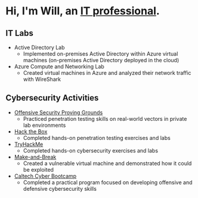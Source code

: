 # Hi, I'm Will, an [IT professional](https://www.linkedin.com/in/williamdgreenlaw/).

## IT Labs
* Active Directory Lab
  * Implemented on-premises Active Directory within Azure virtual machines (on-premises Active Directory deployed in the cloud)
* Azure Compute and Networking Lab
  * Created virtual machines in Azure and analyzed their network traffic with WireShark 

## Cybersecurity Activities 
* [Offensive Security Proving Grounds](https://www.offensive-security.com/labs/)
  * Practiced penetration testing skills on real-world vectors in private lab environments
* [Hack the Box](https://www.hackthebox.com/)
  * Completed hands-on penetration testing exercises and labs
* [TryHackMe](https://tryhackme.com/)
  * Completed hands-on cybersecurity exercises and labs
* [Make-and-Break](https://github.com/WilliamDGreenlaw/Make-and-Break)
  * Created a vulnerable virtual machine and demonstrated how it could be exploited 
* [Caltech Cyber Bootcamp](https://bootcamp.ctme.caltech.edu/programs/cybersecurity)
  * Completed a practical program focused on developing offensive and defensive cybersecurity skills
